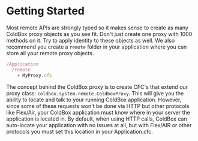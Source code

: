 # Getting Started

Most remote APIs are strongly typed so it makes sense to create as many ColdBox proxy objects as you see fit. Don't just create one proxy with 1000 methods on it. Try to apply identity to these objects as well. We also recommend you create a `remote` folder in your application where you can store all your remote proxy objects.

```js
/Application
  /remote
    + MyProxy.cfc
```

The concept behind the ColdBox proxy is to create CFC's that extend our proxy class: `coldbox.system.remote.ColdboxProxy`. This will give you the ability to locate and talk to your running ColdBox application. However, since some of these requests won't be done via HTTP but other protocols like Flex/Air, your ColdBox application must know where in your server the application is located in. By default, when using HTTP calls, ColdBox can auto-locate your application with no issues at all, but with Flex/AIR or other protocols you must set this location in your Application.cfc.